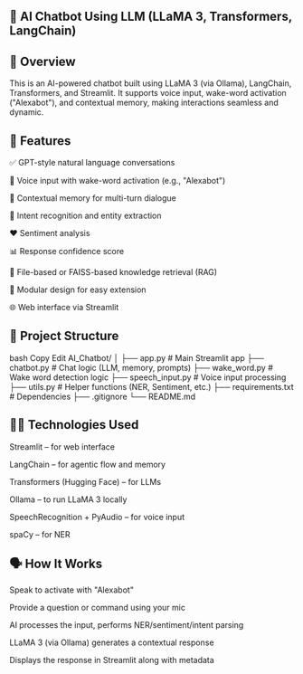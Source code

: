 ## 🧠 AI Chatbot Using LLM (LLaMA 3, Transformers, LangChain)

## 📌 Overview
This is an AI-powered chatbot built using LLaMA 3 (via Ollama), LangChain, Transformers, and Streamlit. It supports voice input, wake-word activation ("Alexabot"), and contextual memory, making interactions seamless and dynamic.

## 🚀 Features
✅ GPT-style natural language conversations

🎤 Voice input with wake-word activation (e.g., "Alexabot")

💬 Contextual memory for multi-turn dialogue

🧠 Intent recognition and entity extraction

❤️ Sentiment analysis

📊 Response confidence score

📁 File-based or FAISS-based knowledge retrieval (RAG)

🧰 Modular design for easy extension

🌐 Web interface via Streamlit

## 📂 Project Structure
bash
Copy
Edit
AI_Chatbot/
│
├── app.py                # Main Streamlit app
├── chatbot.py            # Chat logic (LLM, memory, prompts)
├── wake_word.py          # Wake word detection logic
├── speech_input.py       # Voice input processing
├── utils.py              # Helper functions (NER, Sentiment, etc.)
├── requirements.txt      # Dependencies
├── .gitignore
└── README.md
## 🧑‍💻 Technologies Used
Streamlit – for web interface

LangChain – for agentic flow and memory

Transformers (Hugging Face) – for LLMs

Ollama – to run LLaMA 3 locally

SpeechRecognition + PyAudio – for voice input

spaCy – for NER

## 🗣️ How It Works
Speak to activate with "Alexabot"

Provide a question or command using your mic

AI processes the input, performs NER/sentiment/intent parsing

LLaMA 3 (via Ollama) generates a contextual response

Displays the response in Streamlit along with metadata
